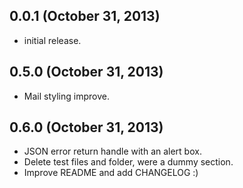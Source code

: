 ## 0.0.1 (October 31, 2013)

* initial release.

## 0.5.0 (October 31, 2013)

* Mail styling improve.

## 0.6.0 (October 31, 2013)

* JSON error return handle with an alert box.
* Delete test files and folder, were a dummy section.
* Improve README and add CHANGELOG :)
